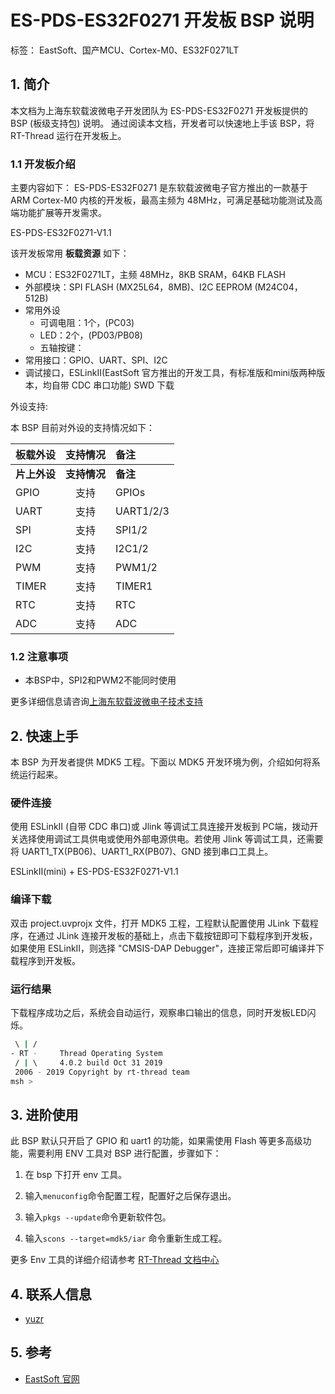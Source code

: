 # ES-PDS-ES32F0271 开发板 BSP 说明
标签： EastSoft、国产MCU、Cortex-M0、ES32F0271LT

## 1. 简介

本文档为上海东软载波微电子开发团队为 ES-PDS-ES32F0271 开发板提供的 BSP (板级支持包) 说明。
通过阅读本文档，开发者可以快速地上手该 BSP，将 RT-Thread 运行在开发板上。

### 1.1  开发板介绍

主要内容如下：
ES-PDS-ES32F0271 是东软载波微电子官方推出的一款基于 ARM Cortex-M0 内核的开发板，最高主频为 48MHz，可满足基础功能测试及高端功能扩展等开发需求。

ES-PDS-ES32F0271-V1.1

该开发板常用 **板载资源** 如下：

- MCU：ES32F0271LT，主频 48MHz，8KB SRAM，64KB FLASH
- 外部模块：SPI FLASH (MX25L64，8MB)、I2C EEPROM (M24C04，512B)
- 常用外设
  - 可调电阻：1个，(PC03)
  - LED：2个，(PD03/PB08)
  - 五轴按键：
- 常用接口：GPIO、UART、SPI、I2C
- 调试接口，ESLinkⅡ(EastSoft 官方推出的开发工具，有标准版和mini版两种版本，均自带 CDC 串口功能) SWD 下载

外设支持:

本 BSP 目前对外设的支持情况如下：

| **板载外设**      | **支持情况** | **备注**                            |
| :---------------- | :----------: | :------------------------------------|
| **片上外设**      | **支持情况** | **备注**                            |
| GPIO              |     支持     | GPIOs                                |
| UART              |     支持     | UART1/2/3                            |
| SPI               |     支持     | SPI1/2                               |
| I2C               |     支持     | I2C1/2                               |
| PWM               |     支持     | PWM1/2                               |
| TIMER             |     支持     | TIMER1                               |
| RTC               |     支持     | RTC                                  |
| ADC               |     支持     | ADC                                  |

### 1.2  注意事项

- 本BSP中，SPI2和PWM2不能同时使用

更多详细信息请咨询[上海东软载波微电子技术支持](http://www.essemi.com/)

## 2. 快速上手

本 BSP 为开发者提供 MDK5 工程。下面以 MDK5 开发环境为例，介绍如何将系统运行起来。

### 硬件连接

使用 ESLinkⅡ (自带 CDC 串口)或 Jlink 等调试工具连接开发板到 PC端，拨动开关选择使用调试工具供电或使用外部电源供电。若使用 Jlink 等调试工具，还需要将 UART1_TX(PB06)、UART1_RX(PB07)、GND 接到串口工具上。

ESLinkⅡ(mini) + ES-PDS-ES32F0271-V1.1

### 编译下载

双击 project.uvprojx 文件，打开 MDK5 工程，工程默认配置使用 JLink 下载程序，在通过 JLink 连接开发板的基础上，点击下载按钮即可下载程序到开发板，如果使用 ESLinkⅡ，则选择 "CMSIS-DAP Debugger"，连接正常后即可编译并下载程序到开发板。

### 运行结果

下载程序成功之后，系统会自动运行，观察串口输出的信息，同时开发板LED闪烁。

```bash
 \ | /
- RT -     Thread Operating System
 / | \     4.0.2 build Oct 31 2019
 2006 - 2019 Copyright by rt-thread team
msh >
```
## 3. 进阶使用

此 BSP 默认只开启了 GPIO 和 uart1 的功能，如果需使用 Flash 等更多高级功能，需要利用 ENV 工具对 BSP 进行配置，步骤如下：

1. 在 bsp 下打开 env 工具。

2. 输入`menuconfig`命令配置工程，配置好之后保存退出。

3. 输入`pkgs --update`命令更新软件包。

4. 输入`scons --target=mdk5/iar` 命令重新生成工程。

更多 Env 工具的详细介绍请参考 [RT-Thread 文档中心](https://www.rt-thread.org/document/site/)

## 4. 联系人信息

- [yuzr](https://github.com/essemi-yuzr) 

## 5. 参考

- [ EastSoft 官网](http://www.essemi.com)

